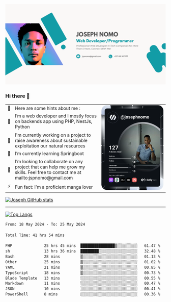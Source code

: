 ![Banner of my profile!](/Joseph_NOMO_NEW.png "Banner")

### Hi there 👋

<!--- | --  | 👋  | Here are some hints about me :                                                                                                 | <td rowspan=6><img src="/devcard.svg" width="400" alt="Joseph NOMO's Dev Card"/></td> |
| --- | --- | ------------------------------------------------------------------------------------------------------------------------------ | ------------------------------------------------------------------------------------- |
| --  | 🔭  | I’m a web developer and I mostly focus on backends app using PHP, NestJs, Python                                               |
| --  | 🦁  | I'm currently working on a project to raise awareness about sustainable exploitation our natural resources                     |
| --  | 🌱  | I’m currently learning Springboot                                                                                              |
| --  | 👯  | I’m looking to collaborate on any project that can help me grow my skills. Feel free to contact me at mailto:jspnomo@gmail.com |
| --  | ⚡  | Fun fact: I'm a proficient manga lover                                                                                         |
--->

<table>
    <tr>
        <td width="1%">👋</td>
        <td width="55%">Here are some hints about me :</td>
        <td rowspan=6 width="44%"><img src="/devcard.svg" width="400" alt="Joseph NOMO's Dev Card"/></td>
    </tr>
    <tr>
        <td>🔭</td>
        <td>I’m a web developer and I mostly focus on backends app using PHP, NestJs, Python</td>
    </tr>
    <tr>
        <td>🦁</td>
        <td>I'm currently working on a project to raise awareness about sustainable exploitation our natural resources</td>
    </tr>
    <tr>
        <td>🌱</td>
        <td>I’m currently learning Springboot</td>
    </tr>
    <tr>
        <td>👯</td>
        <td>I’m looking to collaborate on any project that can help me grow my skills. Feel free to contact me at mailto:jspnomo@gmail.com</td>
    </tr>
    <tr>
        <td>⚡</td>
        <td>Fun fact: I'm a proficient manga lover</td>
    </tr>

</table>

[![Joseph GitHub stats](https://github-readme-stats-seven-sigma-53.vercel.app/api?username=Jspascal)](https://github.com/Jspascal/github-readme-stats)

---

[![Top Langs](https://github-readme-stats-seven-sigma-53.vercel.app/api/top-langs/?username=Jspascal&layout=compact)](https://github.com/Jspascal/github-readme-stats)

<!--START_SECTION:waka-->

```txt
From: 18 May 2024 - To: 25 May 2024

Total Time: 41 hrs 54 mins

PHP              25 hrs 45 mins  ███████████████▒░░░░░░░░░   61.47 %
sh               13 hrs 36 mins  ████████░░░░░░░░░░░░░░░░░   32.48 %
Bash             28 mins         ▒░░░░░░░░░░░░░░░░░░░░░░░░   01.13 %
Other            25 mins         ▒░░░░░░░░░░░░░░░░░░░░░░░░   01.02 %
YAML             21 mins         ▒░░░░░░░░░░░░░░░░░░░░░░░░   00.85 %
TypeScript       18 mins         ▒░░░░░░░░░░░░░░░░░░░░░░░░   00.73 %
Blade Template   13 mins         ░░░░░░░░░░░░░░░░░░░░░░░░░   00.55 %
Markdown         11 mins         ░░░░░░░░░░░░░░░░░░░░░░░░░   00.47 %
JSON             10 mins         ░░░░░░░░░░░░░░░░░░░░░░░░░   00.41 %
PowerShell       8 mins          ░░░░░░░░░░░░░░░░░░░░░░░░░   00.36 %
```

<!--END_SECTION:waka-->
